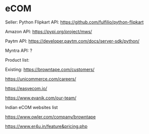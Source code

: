 # eCOM

Seller:
Python Flipkart API:
https://github.com/fulfilio/python-flipkart

Amazon API:
https://pypi.org/project/mws/

Paytm API:
https://developer.paytm.com/docs/server-sdk/python/

Myntra API:
?


Product list:



Existing:
https://browntape.com/customers/

https://unicommerce.com/careers/

https://easyecom.io/

https://www.evanik.com/our-team/



Indian eCOM websites list

https://www.owler.com/company/browntape

https://www.er4u.in/feature&pricing.php



